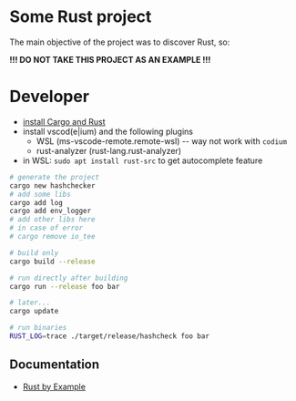 # Some Rust project

The main objective of the project was to discover Rust, so:

**!!! DO NOT TAKE THIS PROJECT AS AN EXAMPLE !!!**

# Developer

* [install Cargo and Rust](https://doc.rust-lang.org/cargo/getting-started/installation.html)
* install vscod(e|ium) and the following plugins
    * WSL (ms-vscode-remote.remote-wsl) -- way not work with `codium`
    * rust-analyzer (rust-lang.rust-analyzer)
* in WSL: `sudo apt install rust-src` to get autocomplete feature


```sh
# generate the project
cargo new hashchecker
# add some libs
cargo add log
cargo add env_logger
# add other libs here
# in case of error
# cargo remove io_tee

# build only
cargo build --release

# run directly after building
cargo run --release foo bar

# later...
cargo update

# run binaries
RUST_LOG=trace ./target/release/hashcheck foo bar
```

## Documentation

* [Rust by Example](https://doc.rust-lang.org/rust-by-example/)